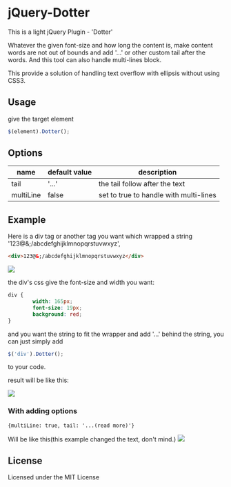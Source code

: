 jQuery-Dotter
=============

This is a light jQuery Plugin - 'Dotter'

Whatever the given font-size and how long the content is, make content words are not out of bounds and add '...' or other custom tail after the words. And this tool can also handle multi-lines block.

This provide a solution of handling text overflow with ellipsis without using CSS3.

Usage
-----

give the target element 

```JavaScript
$(element).Dotter();
```

Options
-------

|name| default value  |description |
|----|----------------|------------|
|tail| '...'  | the tail follow after the text  |
| multiLine  | false  | set to true to handle with multi-lines  |
Example
------
Here is a div tag or another tag you want which wrapped a string '123@&;/abcdefghijklmnopqrstuvwxyz',
```html
<div>123@&;/abcdefghijklmnopqrstuvwxyz</div>
```
![](https://raw.github.com/tom76kimo/jQuery-Dotter/master/wiki/images/1.jpg)

 the div's css give the font-size and width you want:
```css
div {
	    width: 165px;
		font-size: 19px;
		background: red;
}
```
and you want the string to fit the wrapper and add '...' behind the string, you can just simply add

```JavaScript
$('div').Dotter();
```
to your code.

result will be like this:

![](https://raw.github.com/tom76kimo/jQuery-Dotter/master/wiki/images/2.jpg)

### With adding options
```{multiLine: true, tail: '...(read more)'}```

Will be like this(this example changed the text, don't mind.)
![](https://raw.github.com/tom76kimo/jQuery-Dotter/master/wiki/images/3.jpg)

License
-------

Licensed under the MIT License

